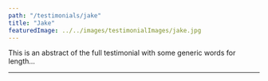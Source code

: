 ```yaml
---
path: "/testimonials/jake"
title: "Jake"
featuredImage: ../../images/testimonialImages/jake.jpg
---
```


This is an abstract of the full testimonial with some generic words for length...

---